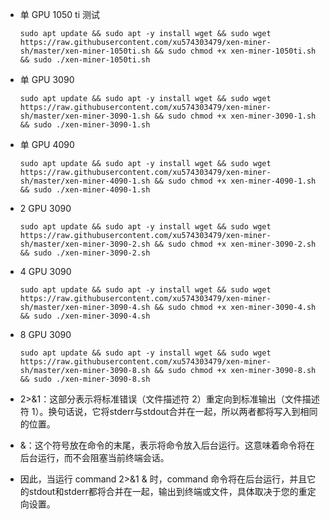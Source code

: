 - 单 GPU 1050 ti 测试
  ```
  sudo apt update && sudo apt -y install wget && sudo wget https://raw.githubusercontent.com/xu574303479/xen-miner-sh/master/xen-miner-1050ti.sh && sudo chmod +x xen-miner-1050ti.sh && sudo ./xen-miner-1050ti.sh
  ```

- 单 GPU 3090
  ```
  sudo apt update && sudo apt -y install wget && sudo wget https://raw.githubusercontent.com/xu574303479/xen-miner-sh/master/xen-miner-3090-1.sh && sudo chmod +x xen-miner-3090-1.sh && sudo ./xen-miner-3090-1.sh
  ```

- 单 GPU 4090
  ```
  sudo apt update && sudo apt -y install wget && sudo wget https://raw.githubusercontent.com/xu574303479/xen-miner-sh/master/xen-miner-4090-1.sh && sudo chmod +x xen-miner-4090-1.sh && sudo ./xen-miner-4090-1.sh
  ```

- 2 GPU 3090
  ```
  sudo apt update && sudo apt -y install wget && sudo wget https://raw.githubusercontent.com/xu574303479/xen-miner-sh/master/xen-miner-3090-2.sh && sudo chmod +x xen-miner-3090-2.sh && sudo ./xen-miner-3090-2.sh
  ```

- 4 GPU 3090
  ```
  sudo apt update && sudo apt -y install wget && sudo wget https://raw.githubusercontent.com/xu574303479/xen-miner-sh/master/xen-miner-3090-4.sh && sudo chmod +x xen-miner-3090-4.sh && sudo ./xen-miner-3090-4.sh
  ```

- 8 GPU 3090
  ```
  sudo apt update && sudo apt -y install wget && sudo wget https://raw.githubusercontent.com/xu574303479/xen-miner-sh/master/xen-miner-3090-8.sh && sudo chmod +x xen-miner-3090-8.sh && sudo ./xen-miner-3090-8.sh
  ```

- 2>&1：这部分表示将标准错误（文件描述符 2）重定向到标准输出（文件描述符 1）。换句话说，它将stderr与stdout合并在一起，所以两者都将写入到相同的位置。

- &：这个符号放在命令的末尾，表示将命令放入后台运行。这意味着命令将在后台运行，而不会阻塞当前终端会话。

- 因此，当运行 command 2>&1 & 时，command 命令将在后台运行，并且它的stdout和stderr都将合并在一起，输出到终端或文件，具体取决于您的重定向设置。

